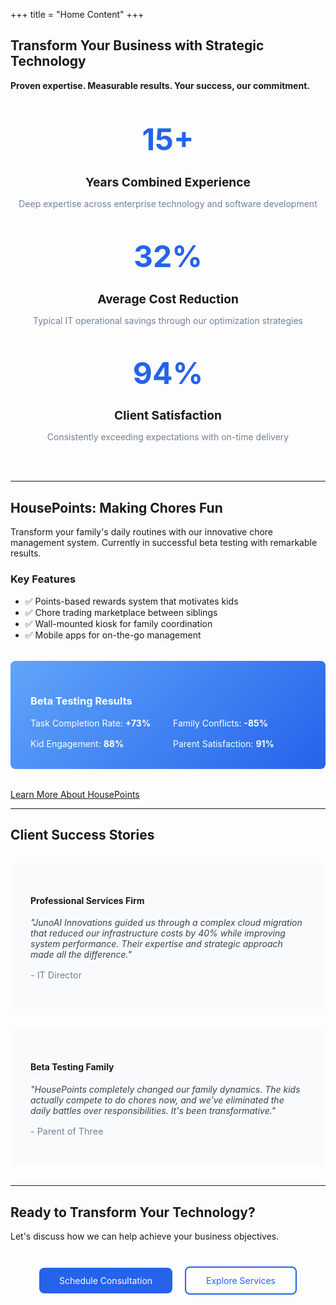 +++
title = "Home Content"
+++

## Transform Your Business with Strategic Technology

**Proven expertise. Measurable results. Your success, our commitment.**

<div style="display: grid; grid-template-columns: repeat(auto-fit, minmax(250px, 1fr)); gap: 2rem; margin: 3rem 0;">
  <div style="text-align: center;">
    <div style="font-size: 3rem; font-weight: bold; color: #2563eb; margin-bottom: 1rem;">15+</div>
    <h3 style="font-size: 1.2rem; margin-bottom: 0.5rem;">Years Combined Experience</h3>
    <p style="color: #718096;">Deep expertise across enterprise technology and software development</p>
  </div>
  <div style="text-align: center;">
    <div style="font-size: 3rem; font-weight: bold; color: #2563eb; margin-bottom: 1rem;">32%</div>
    <h3 style="font-size: 1.2rem; margin-bottom: 0.5rem;">Average Cost Reduction</h3>
    <p style="color: #718096;">Typical IT operational savings through our optimization strategies</p>
  </div>
  <div style="text-align: center;">
    <div style="font-size: 3rem; font-weight: bold; color: #2563eb; margin-bottom: 1rem;">94%</div>
    <h3 style="font-size: 1.2rem; margin-bottom: 0.5rem;">Client Satisfaction</h3>
    <p style="color: #718096;">Consistently exceeding expectations with on-time delivery</p>
  </div>
</div>

---

## HousePoints: Making Chores Fun

Transform your family's daily routines with our innovative chore management system. Currently in successful beta testing with remarkable results.

### Key Features
- ✅ Points-based rewards system that motivates kids
- ✅ Chore trading marketplace between siblings
- ✅ Wall-mounted kiosk for family coordination
- ✅ Mobile apps for on-the-go management

<div style="background: linear-gradient(135deg, #60a5fa, #2563eb); color: white; padding: 2rem; border-radius: 0.5rem; margin: 2rem 0;">
  <h3 style="color: white;">Beta Testing Results</h3>
  <div style="display: grid; grid-template-columns: 1fr 1fr; gap: 1rem; margin-top: 1rem;">
    <div>Task Completion Rate: <strong>+73%</strong></div>
    <div>Family Conflicts: <strong>-85%</strong></div>
    <div>Kid Engagement: <strong>88%</strong></div>
    <div>Parent Satisfaction: <strong>91%</strong></div>
  </div>
</div>

[Learn More About HousePoints](/products/housepoints)

---

## Client Success Stories

<div style="display: grid; grid-template-columns: repeat(auto-fit, minmax(300px, 1fr)); gap: 2rem; margin: 2rem 0;">
  <div style="background: #f9fafb; padding: 2rem; border-radius: 0.5rem;">
    <h4>Professional Services Firm</h4>
    <p style="font-style: italic; color: #374151; margin: 1rem 0;">"JunoAI Innovations guided us through a complex cloud migration that reduced our infrastructure costs by 40% while improving system performance. Their expertise and strategic approach made all the difference."</p>
    <p style="color: #718096; font-size: 0.9rem;">- IT Director</p>
  </div>
  <div style="background: #f9fafb; padding: 2rem; border-radius: 0.5rem;">
    <h4>Beta Testing Family</h4>
    <p style="font-style: italic; color: #374151; margin: 1rem 0;">"HousePoints completely changed our family dynamics. The kids actually compete to do chores now, and we've eliminated the daily battles over responsibilities. It's been transformative."</p>
    <p style="color: #718096; font-size: 0.9rem;">- Parent of Three</p>
  </div>
</div>

---

## Ready to Transform Your Technology?

Let's discuss how we can help achieve your business objectives.

<div style="text-align: center; margin: 2rem 0;">
  <a href="/contact" style="background: #2563eb; color: white; padding: 0.75rem 2rem; border-radius: 0.5rem; text-decoration: none; display: inline-block; margin: 0.5rem;">Schedule Consultation</a>
  <a href="/products" style="border: 2px solid #2563eb; color: #2563eb; padding: 0.75rem 2rem; border-radius: 0.5rem; text-decoration: none; display: inline-block; margin: 0.5rem;">Explore Services</a>
</div>
